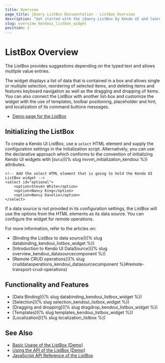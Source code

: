 ```yaml
---
title: Overview
page_title: jQuery ListBox Documentation - ListBox Overview
description: "Get started with the jQuery ListBox by Kendo UI and learn how to create, initialize, and enable the widget."
slug: overview_kendoui_listbox_widget
position: 1
---
```


# ListBox Overview

The ListBox provides suggestions depending on the typed text and allows multiple value entries.

The widget displays a list of data that is contained in a box and allows single or multiple selection, reordering of selected items, and deleting items and features keyboard navigation as well as the dragging and dropping of items. You can also connect the ListBox with another list-box and customize the widget with the use of templates, toolbar positioning, placeholder and hint, and localization of its command buttons messages.

* [Demo page for the ListBox](https://demos.telerik.com/kendo-ui/listbox/index)

## Initializing the ListBox

To create a Kendo UI ListBox, use a `select` HTML element and supply the configuration settings in the initialization script. Alternatively, you can use the declarative approach which conforms to the convention of initializing Kendo UI widgets with [`data`]({% slug mvvm_initialization_kendoui %}) attributes.

    <!-- Add the select HTML element that is going to hold the Kendo UI ListBox widget -->
    <select id="optional">
        <option>Steven White</option>
        <option>Nancy King</option>
        <option>Nancy Davolio</option>
    </select>

If a data source is not provided in its configuration settings, the ListBox will use the options from the HTML elements as its data source. You can configure the widget for remote operations.

For more information, refer to the articles on:
* [Binding the ListBox to data source]({% slug databinding_kendoui_listbox_widget %})
* [Introduction to Kendo UI DataSource]({% slug overview_kendoui_datasourcecomponent %})
* [Remote CRUD operations]({% slug cruddataoperations_kendoui_datasourcecomponent %}#remote-transport-crud-operations)

## Functionality and Features

* [Data Binding]({% slug databinding_kendoui_listbox_widget %})
* [Selection]({% slug selection_kendoui_listbox_widget %})
* [Dragging and dropping]({% slug dragdrop_kendoui_listbox_widget %})
* [Templates]({% slug templates_kendoui_listbox_widget %})
* [Localization]({% slug localization_listbox %})

## See Also

* [Basic Usage of the ListBox (Demo)](https://demos.telerik.com/kendo-ui/listbox/index)
* [Using the API of the ListBox (Demo)](https://demos.telerik.com/kendo-ui/listbox/api)
* [JavaScript API Reference of the ListBox](/api/javascript/ui/listbox)
